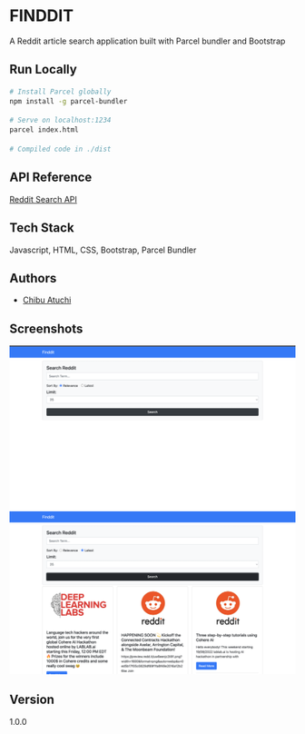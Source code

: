 # FINDDIT

A Reddit article search application built with Parcel bundler and Bootstrap

## Run Locally

```bash
# Install Parcel globally
npm install -g parcel-bundler

# Serve on localhost:1234
parcel index.html

# Compiled code in ./dist
```

## API Reference

[Reddit Search API](https://www.reddit.com/dev/api/#GET_search)

## Tech Stack

Javascript, HTML, CSS, Bootstrap, Parcel Bundler

## Authors

- [Chibu Atuchi](https://www.github.com/catuchi)

## Screenshots

![App Screenshot 1](https://github.com/catuchi/finddit/blob/main/src/Screen%20Shot%202022-08-18%20at%205.22.00%20PM.png?raw=true)
![App Screenshot 2](https://github.com/catuchi/finddit/blob/main/src/Screen%20Shot%202022-08-18%20at%205.22.32%20PM.png?raw=true)

## Version

1.0.0
